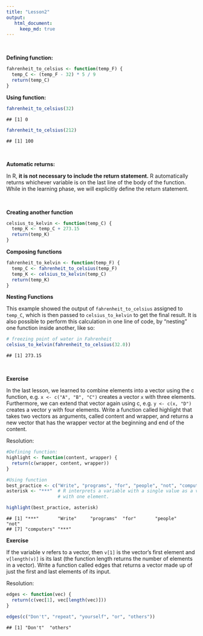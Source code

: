 ```yaml
---
title: "Lesson2"
output: 
   html_document:
     keep_md: true
---
```


<br>

**Defining function:**


```r
fahrenheit_to_celsius <- function(temp_F) {
  temp_C <- (temp_F - 32) * 5 / 9
  return(temp_C)
}
```

**Using function:**

```r
fahrenheit_to_celsius(32)
```

```
## [1] 0
```

```r
fahrenheit_to_celsius(212)
```

```
## [1] 100
```

<br>

**Automatic returns:**

In R, **it is not necessary to include the return statement.** R automatically returns whichever variable is on the last line of the body of the function. While in the learning phase, we will explicitly define the return statement.

<br>

**Creating another function**


```r
celsius_to_kelvin <- function(temp_C) {
  temp_K <- temp_C + 273.15
  return(temp_K)
}
```

**Composing functions**


```r
fahrenheit_to_kelvin <- function(temp_F) {
  temp_C <- fahrenheit_to_celsius(temp_F)
  temp_K <- celsius_to_kelvin(temp_C)
  return(temp_K)
}
```

**Nesting Functions**
    
This example showed the output of `fahrenheit_to_celsius` assigned to `temp_C`, which is then passed to `celsius_to_kelvin` to get the final result. It is also possible to perform this calculation in one line of code, by “nesting” one function inside another, like so:


```r
# freezing point of water in Fahrenheit
celsius_to_kelvin(fahrenheit_to_celsius(32.0))
```

```
## [1] 273.15
```
<br>

**Exercise**

In the last lesson, we learned to combine elements into a vector using the c function, e.g. `x <- c("A", "B", "C")` creates a vector `x` with three elements. Furthermore, we can extend that vector again using c, e.g. `y <- c(x, "D")` creates a vector y with four elements. Write a function called highlight that takes two vectors as arguments, called content and wrapper, and returns a new vector that has the wrapper vector at the beginning and end of the content.

Resolution:


```r
#Defining function:
highlight <- function(content, wrapper) {
  return(c(wrapper, content, wrapper))
}

#Using function
best_practice <- c("Write", "programs", "for", "people", "not", "computers")
asterisk <- "***"  # R interprets a variable with a single value as a vector
                   # with one element.

highlight(best_practice, asterisk)
```

```
## [1] "***"       "Write"     "programs"  "for"       "people"    "not"      
## [7] "computers" "***"
```

**Exercise**

If the variable v refers to a vector, then `v[1]` is the vector’s first element and `v[length(v)]` is its last (the function length returns the number of elements in a vector). Write a function called edges that returns a vector made up of just the first and last elements of its input.

Resolution:


```r
edges <- function(vec) {
  return(c(vec[1], vec[length(vec)]))
}

edges(c("Don't", "repeat", "yourself", "or", "others"))
```

```
## [1] "Don't"  "others"
```
<!--
#Continue at **Named Variables and the Scope of Variables** #http://swcarpentry.github.io/r-novice-inflammation/02-func-R/index.html
--
